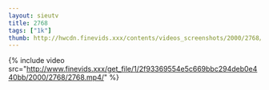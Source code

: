 ```yaml
--- 
layout: sieutv
title: 2768
tags: ["1k"]
thumb: http://hwcdn.finevids.xxx/contents/videos_screenshots/2000/2768/preview.mp4.jpg
---
```

{% include video src="http://www.finevids.xxx/get_file/1/2f93369554e5c669bbc294deb0e440bb/2000/2768/2768.mp4/" %} 

